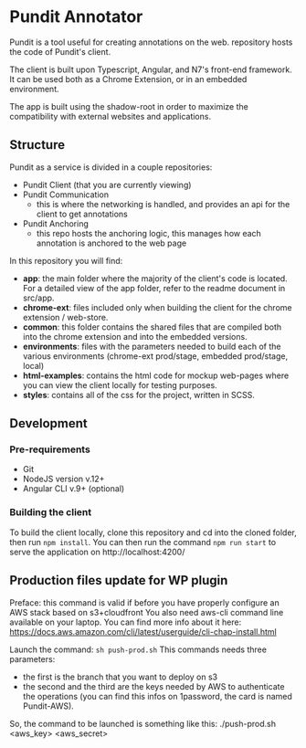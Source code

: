 # Pundit Annotator

Pundit is a tool useful for creating annotations on the web. repository hosts the code of
Pundit's client.

The client is built upon Typescript, Angular, and N7's front-end framework. It can be used both as a
Chrome Extension, or in an embedded environment.

The app is built using the shadow-root in order to maximize the compatibility with external websites and applications.

## Structure

Pundit as a service is divided in a couple repositories:

- Pundit Client (that you are currently viewing)
- Pundit Communication
  - this is where the networking is handled, and provides an api for the client to get annotations
- Pundit Anchoring
  - this repo hosts the anchoring logic, this manages how each annotation is anchored to the web page

In this repository you will find:
- **app**: the main folder where the majority of the client's code is located. For a detailed view of the app folder, refer to the readme document in src/app.
- **chrome-ext**: files included only when building the client for the chrome extension / web-store.
- **common**: this folder contains the shared files that are compiled both into the chrome extension and into the embedded versions.
- **environments**: files with the parameters needed to build each of the various environments (chrome-ext prod/stage, embedded prod/stage, local)
- **html-examples**: contains the html code for mockup web-pages where you can view the client locally for testing purposes.
- **styles**: contains all of the css for the project, written in SCSS.

## Development

### Pre-requirements

- Git
- NodeJS version v.12+
- Angular CLI v.9+ (optional)

### Building the client

To build the client locally, clone this repository and cd into the cloned folder, then run `npm install`.
You can then run the command `npm run start` to serve the application on http://localhost:4200/

## Production files update for WP plugin

Preface: this command is valid if before you have properly configure an AWS stack based on s3+cloudfront
You also need aws-cli command line available on your laptop. You can find more info about it here:
https://docs.aws.amazon.com/cli/latest/userguide/cli-chap-install.html

Launch the command: `sh push-prod.sh`
This commands needs three parameters:

- the first is the branch that you want to deploy on s3
- the second and the third are the keys needed by AWS to authenticate the operations (you can find this infos on 1password, the card is named Pundit-AWS).

So, the command to be launched is something like this:
./push-prod.sh <branch> <aws_key> <aws_secret>
